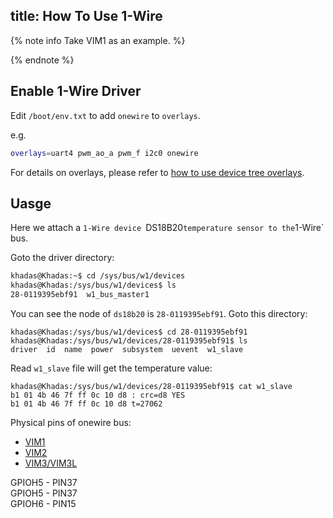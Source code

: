 title: How To Use 1-Wire
---

{% note info Take VIM1 as an example. %}

{% endnote %}

## Enable 1-Wire Driver

Edit `/boot/env.txt` to add `onewire` to `overlays`.

e.g. 

```bash
overlays=uart4 pwm_ao_a pwm_f i2c0 onewire
```

For details on overlays, please refer to [how to use device tree overlays](/android/vim1/HowToUseDeviceTreeOverlay.html).

## Uasge

Here we attach a `1-Wire device `DS18B20` temperature sensor to the `1-Wire` bus.

Goto the driver directory:

```bash
khadas@Khadas:~$ cd /sys/bus/w1/devices
khadas@Khadas:/sys/bus/w1/devices$ ls
28-0119395ebf91  w1_bus_master1
```

You can see the node of `ds18b20` is `28-0119395ebf91`. Goto this directory:

```
khadas@Khadas:/sys/bus/w1/devices$ cd 28-0119395ebf91
khadas@Khadas:/sys/bus/w1/devices/28-0119395ebf91$ ls
driver  id  name  power  subsystem  uevent  w1_slave
```

Read `w1_slave` file will get the temperature value:

```
khadas@Khadas:/sys/bus/w1/devices/28-0119395ebf91$ cat w1_slave
b1 01 4b 46 7f ff 0c 10 d8 : crc=d8 YES
b1 01 4b 46 7f ff 0c 10 d8 t=27062
```

Physical pins of onewire bus:

<ul class="nav nav-tabs" id="myTab" role="tablist">
  <li class="nav-item" role="presentation">
    <a class="nav-link active" id="home-tab" data-toggle="tab" href="#vim1-phy" role="tab" aria-controls="vim1" aria-selected="true">VIM1</a>
  </li>
  <li class="nav-item" role="presentation">
    <a class="nav-link" id="profile-tab" data-toggle="tab" href="#vim2-phy" role="tab" aria-controls="vim2" aria-selected="false">VIM2</a>
  </li>
  <li class="nav-item" role="presentation">
    <a class="nav-link" id="contact-tab" data-toggle="tab" href="#vim3-phy" role="tab" aria-controls="vim3" aria-selected="false">VIM3/VIM3L</a>
  </li>
</ul>
<div class="tab-content" id="myTabContent">
  <div class="tab-pane fade show active" id="vim1-phy" role="tabpanel" aria-labelledby="vim1-tab">
  GPIOH5 - PIN37
  </div>
  <div class="tab-pane fade" id="vim2-phy" role="tabpanel" aria-labelledby="vim2-tab">
  GPIOH5 - PIN37
  </div>
  <div class="tab-pane fade" id="vim3-phy" role="tabpanel" aria-labelledby="vim3-tab">
  GPIOH6 - PIN15
  </div>
</div>

